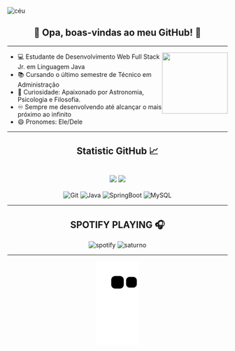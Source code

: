 ![céu](https://imgur.com/JpYkamp.png)

<h2 align="center">🌠 Opa, boas-vindas ao meu GitHub! 🌠</h2>

---

<img align='right' src="https://imgur.com/GWqNzEx.gif" width="150" height="140">


- 💻 Estudante de Desenvolvimento Web Full Stack Jr. em Linguagem Java 
- 📚 Cursando o último semestre de Técnico em Administração
- 🌌 Curiosidade: Apaixonado por Astronomia, Psicologia e Filosofia.
- ♾️ Sempre me desenvolvendo até alcançar o mais próximo ao infinito
- 😄 Pronomes: Ele/Dele

---


<h2 align="center"> Statistic GitHub 📈 </h2>

<div align="center"><br>
  
  <a href="https://github.com/samuelsaturn"> 
  <img height="150em" src="https://github-readme-stats.vercel.app/api?username=samuelsaturn&show_icons=true&theme=vue-dark&include_all_commits=true&count_private=false"/></a>  
  <img height="150em" src="https://github-readme-stats.vercel.app/api?username=samuelsaturn&show_icons=true&hide=contribs,prs&cache_seconds=86400&theme=vue-dark"/>
  
</div>

<div align="center"><br>
  
<img src="https://cdn.jsdelivr.net/gh/devicons/devicon/icons/git/git-original.svg" alt="Git" height="46" width="65" align="center">  
<img src="https://cdn.jsdelivr.net/gh/devicons/devicon/icons/java/java-original.svg" alt="Java" height="46" width="65" align="center"> 
<img src="https://cdn.jsdelivr.net/gh/devicons/devicon/icons/spring/spring-original.svg" alt="SpringBoot" height="46" width="65" align="center"> 
<img src="https://cdn.jsdelivr.net/gh/devicons/devicon/icons/mysql/mysql-original-wordmark.svg" alt="MySQL" height="80" align="center"> 
     
---  
## SPOTIFY PLAYING 🎧

![spotify](https://spotify-recently-played-readme.vercel.app/api?user=j9a9tetmkafs7ymqw5mv00o5g) ![saturno](https://imgur.com/4EbbEaX.gif) 
  
---  
  
![Snake animation](https://github.com/samuelsaturn/samuelsaturn/blob/output/github-contribution-grid-snake.svg)




<!---
samuelsaturn/samuelsaturn is a ✨ special ✨ repository because its `README.md` (this file) appears on your GitHub profile.
You can click the Preview link to take a look at your changes.
--->
